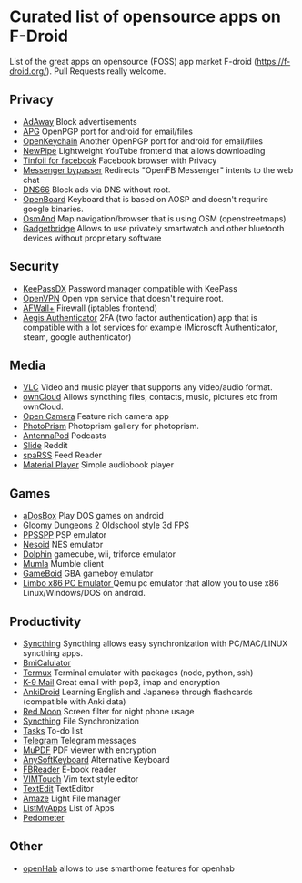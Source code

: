 # Curated list of opensource apps on F-Droid
List of the great apps on opensource (FOSS) app market F-droid (https://f-droid.org/). Pull Requests really welcome.

## Privacy
* [AdAway](http://tracedroid.few.vu.nl/) Block advertisements
* [APG](https://f-droid.org/packages/org.thialfihar.android.apg/) OpenPGP port for android for email/files
* [OpenKeychain](https://f-droid.org/packages/org.sufficientlysecure.keychain/) Another OpenPGP port for android for email/files
* [NewPipe](https://f-droid.org/packages/org.schabi.newpipe/) Lightweight YouTube frontend that allows downloading 
* [Tinfoil for facebook](https://f-droid.org/packages/com.danvelazco.fbwrapper/) Facebook browser with Privacy
* [Messenger bypasser](https://f-droid.org/packages/org.surrel.messengerbypasser/)  Redirects "OpenFB Messenger" intents to the web chat 
* [DNS66](https://f-droid.org/packages/org.jak_linux.dns66/) Block ads via DNS without root.
* [OpenBoard](https://f-droid.org/packages/org.dslul.openboard.inputmethod.latin/) Keyboard that is based on AOSP and doesn't requrire google binaries.
* [OsmAnd](https://f-droid.org/pl/packages/net.osmand.plus/) Map navigation/browser that is using OSM (openstreetmaps)
* [Gadgetbridge](https://f-droid.org/packages/nodomain.freeyourgadget.gadgetbridge/) Allows to use privately smartwatch and other bluetooth devices without proprietary software

## Security 
* [KeePassDX](https://f-droid.org/pl/packages/com.kunzisoft.keepass.libre/) Password manager compatible with KeePass
* [OpenVPN](https://f-droid.org/en/packages/de.blinkt.openvpn/) Open vpn service that doesn't require root.
* [AFWall+](https://f-droid.org/packages/dev.ukanth.ufirewall/) Firewall (iptables frontend)
* [Aegis Authenticator](https://f-droid.org/en/packages/com.beemdevelopment.aegis/) 2FA (two factor authentication) app that is compatible with a lot services for example (Microsoft Authenticator, steam, google authenticator)

## Media
* [VLC](https://f-droid.org/packages/org.videolan.vlc/) Video and music player that supports any video/audio format.
* [ownCloud](https://f-droid.org/pl/packages/com.owncloud.android/) Allows syncthing files, contacts, music, pictures etc from ownCloud.
* [Open Camera](https://f-droid.org/en/packages/net.sourceforge.opencamera/) Feature rich camera app 
* [PhotoPrism](https://f-droid.org/en/packages/ua.com.radiokot.photoprism/) Photoprism gallery for photoprism.
* [AntennaPod](https://f-droid.org/packages/de.danoeh.antennapod/) Podcasts
* [Slide](https://f-droid.org/packages/me.ccrama.redditslide/) Reddit
* [spaRSS](https://f-droid.org/packages/net.etuldan.sparss.floss/) Feed Reader
* [Material Player](https://f-droid.org/packages/de.ph1b.audiobook/)  Simple audiobook player 


## Games
* [aDosBox](https://f-droid.org/app/org.hystudio.android.dosbox) Play DOS games on android
* [Gloomy Dungeons 2](https://f-droid.org/packages/org.zamedev.gloomydungeons2.opensource/) Oldschool style 3d FPS
* [PPSSPP](https://f-droid.org/packages/org.ppsspp.ppsspp/) PSP emulator
* [Nesoid](https://f-droid.org/packages/com.androidemu.nes/) NES emulator
* [Dolphin](https://f-droid.org/packages/org.dolphinemu.dolphinemu/) gamecube, wii, triforce emulator
* [Mumla](https://f-droid.org/packages/se.lublin.mumla/) Mumble client
* [GameBoid](https://f-droid.org/packages/com.androidemu.gba/) GBA gameboy emulator
* [ Limbo x86 PC Emulator ](https://f-droid.org/packages/com.limbo.emu.main/) Qemu pc emulator that allow you to use x86 Linux/Windows/DOS on android.

## Productivity
* [Syncthing](https://f-droid.org/en/packages/com.nutomic.syncthingandroid/) Syncthing allows easy synchronization with PC/MAC/LINUX syncthing apps.
* [BmiCalulator](https://f-droid.org/app/com.zola.bmi)
* [Termux](https://f-droid.org/app/com.termux) Terminal emulator with packages (node, python, ssh)
* [K-9 Mail](ttps://f-droid.org/app/com.fsck.k9) Great email with pop3, imap and encryption
* [AnkiDroid](https://f-droid.org/packages/com.ichi2.anki/) Learning English and Japanese through flashcards (compatible with Anki data)
* [Red Moon](https://f-droid.org/packages/com.jmstudios.redmoon/) Screen filter for night phone usage
* [Syncthing](https://f-droid.org/packages/com.nutomic.syncthingandroid/) File Synchronization
* [Tasks](https://f-droid.org/packages/org.tasks/) To-do list
* [Telegram](https://f-droid.org/packages/org.telegram.messenger/) Telegram messages 
* [MuPDF](https://f-droid.org/packages/com.artifex.mupdfdemo/) PDF viewer with encryption
* [AnySoftKeyboard](https://f-droid.org/packages/com.menny.android.anysoftkeyboard/) Alternative Keyboard
* [FBReader](https://f-droid.org/packages/org.geometerplus.zlibrary.ui.android/) E-book reader
* [VIMTouch](https://f-droid.org/app/net.momodalo.app.vimtouch) Vim text style editor
* [TextEdit](https://f-droid.org/packages/org.paulmach.textedit/) TextEditor
* [Amaze](https://f-droid.org/packages/com.amaze.filemanager/) Light File manager
* [ListMyApps](https://f-droid.org/packages/de.onyxbits.listmyapps/) List of Apps
* [Pedometer](https://f-droid.org/packages/de.j4velin.pedometer/) 


## Other
* [openHab](https://f-droid.org/pl/packages/org.openhab.habdroid.beta/) allows to use smarthome features for openhab

